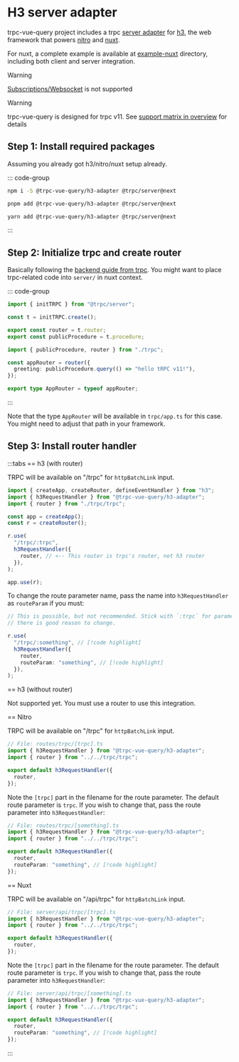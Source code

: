 # H3 server adapter

trpc-vue-query project includes a trpc [server adapter] for [h3], the web framework that powers [nitro]
and [nuxt].

For nuxt, a complete example is available at [example-nuxt] directory, including both
client and server integration.

> [!WARNING]  
> [Subscriptions/Websocket] is not supported

> [!WARNING]  
> trpc-vue-query is designed for trpc v11. See [support matrix in overview](../guide/index#support-matrix)
> for details

[example-nuxt]: https://github.com/Holi0317/trpc-vue-query/tree/main/packages/example-nuxt
[server adapter]: https://trpc.io/docs/server/adapters
[h3]: https://h3.unjs.io/
[nitro]: https://nitro.unjs.io/
[nuxt]: https://nuxt.com/
[Subscriptions/Websocket]: https://trpc.io/docs/subscriptions

## Step 1: Install required packages

Assuming you already got h3/nitro/nuxt setup already.

::: code-group

```bash [npm]
npm i -S @trpc-vue-query/h3-adapter @trpc/server@next
```

```bash [pnpm]
pnpm add @trpc-vue-query/h3-adapter @trpc/server@next
```

```bash [yarn]
yarn add @trpc-vue-query/h3-adapter @trpc/server@next
```

:::

## Step 2: Initialize trpc and create router

Basically following the [backend guide from trpc](https://trpc.io/docs/server/routers).
You might want to place trpc-related code into `server/` in nuxt context.

::: code-group

```ts [trpc/trpc.ts]
import { initTRPC } from "@trpc/server";

const t = initTRPC.create();

export const router = t.router;
export const publicProcedure = t.procedure;
```

```ts [trpc/app.ts]
import { publicProcedure, router } from "./trpc";

const appRouter = router({
  greeting: publicProcedure.query(() => "hello tRPC v11!"),
});

export type AppRouter = typeof appRouter;
```

:::

Note that the type `AppRouter` will be available in `trpc/app.ts` for this case. You might
need to adjust that path in your framework.

## Step 3: Install router handler

:::tabs
== h3 (with router)

TRPC will be available on "/trpc" for `httpBatchLink` input.

```ts
import { createApp, createRouter, defineEventHandler } from "h3";
import { h3RequestHandler } from "@trpc-vue-query/h3-adapter";
import { router } from "./trpc/trpc";

const app = createApp();
const r = createRouter();

r.use(
  "/trpc/:trpc",
  h3RequestHandler({
    router, // <-- This router is trpc's router, not h3 router
  }),
);

app.use(r);
```

To change the route parameter name, pass the name into `h3RequestHandler` as `routeParam`
if you must:

```ts
// This is possible, but not recommended. Stick with `:trpc` for parameter name unless
// there is good reason to change.

r.use(
  "/trpc/:something", // [!code highlight]
  h3RequestHandler({
    router,
    routeParam: "something", // [!code highlight]
  }),
);
```

== h3 (without router)

Not supported yet. You must use a router to use this integration.

== Nitro

TRPC will be available on "/trpc" for `httpBatchLink` input.

```ts [routes/trpc/[trpc].ts]
// File: routes/trpc/[trpc].ts
import { h3RequestHandler } from "@trpc-vue-query/h3-adapter";
import { router } from "../../trpc/trpc";

export default h3RequestHandler({
  router,
});
```

Note the `[trpc]` part in the filename for the route parameter. The default route
parameter is `trpc`. If you wish to change that, pass the route parameter into
`h3RequestHandler`:

```ts [routes/trpc/[something].ts]
// File: routes/trpc/[something].ts
import { h3RequestHandler } from "@trpc-vue-query/h3-adapter";
import { router } from "../../trpc/trpc";

export default h3RequestHandler({
  router,
  routeParam: "something", // [!code highlight]
});
```

== Nuxt

TRPC will be available on "/api/trpc" for `httpBatchLink` input.

```ts [server/api/trpc/[trpc].ts]
// File: server/api/trpc/[trpc].ts
import { h3RequestHandler } from "@trpc-vue-query/h3-adapter";
import { router } from "../../trpc/trpc";

export default h3RequestHandler({
  router,
});
```

Note the `[trpc]` part in the filename for the route parameter. The default route
parameter is `trpc`. If you wish to change that, pass the route parameter into
`h3RequestHandler`:

```ts [server/api/trpc/[something].ts]
// File: server/api/trpc/[something].ts
import { h3RequestHandler } from "@trpc-vue-query/h3-adapter";
import { router } from "../../trpc/trpc";

export default h3RequestHandler({
  router,
  routeParam: "something", // [!code highlight]
});
```

:::
